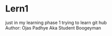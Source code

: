 # Lern1
just in my learning phase 1 trying to learn git hub
<br>
Author: Ojas Padhye Aka Student Boogeyman

